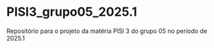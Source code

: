 # PISI3_grupo05_2025.1
Repositório para o projeto da matéria PISI 3 do grupo 05 no período de 2025.1
